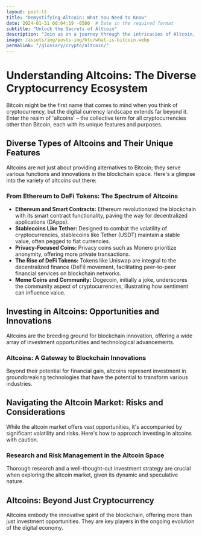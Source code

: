 ```yaml
---
layout: post-lt
title: "Demystifying Altcoin: What You Need to Know"
date: 2024-01-31 00:04:19 -0500  # Date in the required format
subtitle: "Unlock the Secrets of Altcoin"
description: "Join us on a journey through the intricacies of Altcoin, exploring its impact on cryptocurrency markets and blockchain technology."
image: /assets/img/posts-img/btc/what-is-bitcoin.webp
permalink: "/glossary/crypto/altcoin/"
---
```


<h1>Understanding Altcoins: The Diverse Cryptocurrency Ecosystem</h1>
<p>Bitcoin might be the first name that comes to mind when you think of cryptocurrency, but the digital currency landscape extends far beyond it. Enter the realm of 'altcoins' – the collective term for all cryptocurrencies other than Bitcoin, each with its unique features and purposes.</p>

<h2>Diverse Types of Altcoins and Their Unique Features</h2>
<p>Altcoins are not just about providing alternatives to Bitcoin; they serve various functions and innovations in the blockchain space. Here's a glimpse into the variety of altcoins out there:</p>

<h3>From Ethereum to DeFi Tokens: The Spectrum of Altcoins</h3>
<ul>
    <li><strong>Ethereum and Smart Contracts:</strong> Ethereum revolutionized the blockchain with its smart contract functionality, paving the way for decentralized applications (DApps).</li>
    <li><strong>Stablecoins Like Tether:</strong> Designed to combat the volatility of cryptocurrencies, stablecoins like Tether (USDT) maintain a stable value, often pegged to fiat currencies.</li>
    <li><strong>Privacy-Focused Coins:</strong> Privacy coins such as Monero prioritize anonymity, offering more private transactions.</li>
    <li><strong>The Rise of DeFi Tokens:</strong> Tokens like Uniswap are integral to the decentralized finance (DeFi) movement, facilitating peer-to-peer financial services on blockchain networks.</li>
    <li><strong>Meme Coins and Community:</strong> Dogecoin, initially a joke, underscores the community aspect of cryptocurrencies, illustrating how sentiment can influence value.</li>
</ul>

<h2>Investing in Altcoins: Opportunities and Innovations</h2>
<p>Altcoins are the breeding ground for blockchain innovation, offering a wide array of investment opportunities and technological advancements.</p>

<h3>Altcoins: A Gateway to Blockchain Innovations</h3>
<p>Beyond their potential for financial gain, altcoins represent investment in groundbreaking technologies that have the potential to transform various industries.</p>

<h2>Navigating the Altcoin Market: Risks and Considerations</h2>
<p>While the altcoin market offers vast opportunities, it's accompanied by significant volatility and risks. Here's how to approach investing in altcoins with caution.</p>

<h3>Research and Risk Management in the Altcoin Space</h3>
<p>Thorough research and a well-thought-out investment strategy are crucial when exploring the altcoin market, given its dynamic and speculative nature.</p>

<h2>Altcoins: Beyond Just Cryptocurrency</h2>
<p>Altcoins embody the innovative spirit of the blockchain, offering more than just investment opportunities. They are key players in the ongoing evolution of the digital economy.</p>

